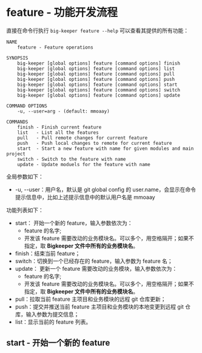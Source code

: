 # feature - 功能开发流程

直接在命令行执行 `big-keeper feature --help` 可以查看其提供的所有功能：

```
NAME
    feature - Feature operations

SYNOPSIS
    big-keeper [global options] feature [command options] finish
    big-keeper [global options] feature [command options] list
    big-keeper [global options] feature [command options] pull
    big-keeper [global options] feature [command options] push
    big-keeper [global options] feature [command options] start
    big-keeper [global options] feature [command options] switch
    big-keeper [global options] feature [command options] update

COMMAND OPTIONS
    -u, --user=arg - (default: mmoaay)

COMMANDS
    finish - Finish current feature
    list   - List all the features
    pull   - Pull remote changes for current feature
    push   - Push local changes to remote for current feature
    start  - Start a new feature with name for given modules and main project
    switch - Switch to the feature with name
    update - Update moduels for the feature with name
```

全局参数如下：

- -u, --user：用户名，默认是 git global config 的 user.name，会显示在命令提示信息中，比如上述提示信息中的默认用户名是 mmoaay

功能列表如下：

- start：
  开始一个新的 feature，输入参数依次为：
  - feature 的名字;
  - 开发该 feature 需要改动的业务模块名。可以多个，用空格隔开；如果不指定，取 **Bigkeeper 文件中所有的业务模块名**。
- finish：结束当前 feature；
- switch：切换到一个已经存在的 feature，输入参数为 feature 名；
- update：
  更新一个 feature 需要改动的业务模块，输入参数依次为：
  - feature 的名字;
  - 开发该 feature 需要改动的业务模块名。可以多个，用空格隔开；如果不指定，取 **Bigkeeper 文件中所有的业务模块名**。
- pull：拉取当前 feature 主项目和业务模块的远程 git 仓库更新；
- push：提交并推送当前 feature 主项目和业务模块的本地变更到远程 git 仓库，输入参数为提交信息；
- list：显示当前的 feature 列表。

## start - 开始一个新的 feature
